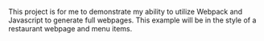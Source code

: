 This project is for me to demonstrate my ability to utilize Webpack and Javascript to generate full webpages. 
This example will be in the style of a restaurant webpage and menu items.